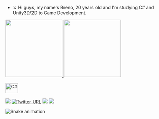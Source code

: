 <ul>  
  <li>⚔️ Hi guys, my name's Breno, 20 years old and I'm studying C# and Unity3D/2D to Game Development.</li>
</ul>

<div>
  <a href="https://github.com/im-hiie">
  <img height="180em" src="https://github-readme-stats.vercel.app/api?username=im-hiie&show_icons=true&theme=monokai&include_all_commits=true&count_private=true"/>
  <img height="180em" src="https://github-readme-stats.vercel.app/api/top-langs/?username=im-hiie&layout=compact&langs_count=6&theme=monokai"/>
</div>
<div style="display: inline_block"><br>
  <img align="center" alt="C#" height="30" width="40" src="https://cdn.jsdelivr.net/gh/devicons/devicon/icons/csharp/csharp-original.svg">
</div>
 
 <br>
 
<div> 
  <a href="https://instagram.com/im_hiie_dev" target="_blank"><img src="https://img.shields.io/badge/-Instagram-%23E4405F?style=for-the-badge&logo=instagram&logoColor=white" target="_blank"></a>
 <a href="https://twitter.com/im_hiie_dev" target="_blank"><img alt="Twitter URL" src="https://img.shields.io/twitter/url?logo=Twitter&style=for-the-badge&url=https%3A%2F%2Ftwitter.com%2FBrunoChamps"></a> 
  <a href = "."><img src="https://img.shields.io/badge/-Gmail-%23333?style=for-the-badge&logo=gmail&logoColor=white" target="_blank"></a>
  <a href="https://www.linkedin.com/in/hiie-brenosouza/" target="_blank"><img src="https://img.shields.io/badge/-LinkedIn-%230077B5?style=for-the-badge&logo=linkedin&logoColor=white" target="_blank"></a> 
 
  ![Snake animation](https://github.com/im-hiie/im-hiie/blob/output/github-contribution-grid-snake.svg)

</div>

